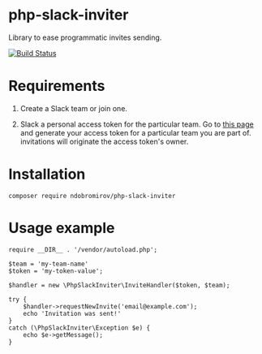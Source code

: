 # php-slack-inviter
Library to ease programmatic invites sending.

[![Build Status](https://api.travis-ci.org/ndobromirov/php-slack-inviter.svg?branch=master)](https://travis-ci.org/ndobromirov/php-slack-inviter)

# Requirements
1. Create a Slack team or join one.

2. Slack a personal access token for the particular team.
Go to [this page](https://api.slack.com/custom-integrations/legacy-tokens) and
generate your access token for a particular team you are part of. invitations
will originate the access token's owner.

# Installation
```
composer require ndobromirov/php-slack-inviter
```

# Usage example
```
require __DIR__ . '/vendor/autoload.php';

$team = 'my-team-name'
$token = 'my-token-value';

$handler = new \PhpSlackInviter\InviteHandler($token, $team);

try {
    $handler->requestNewInvite('email@example.com');
    echo 'Invitation was sent!'
}
catch (\PhpSlackInviter\Exception $e) {
    echo $e->getMessage();
}
```

